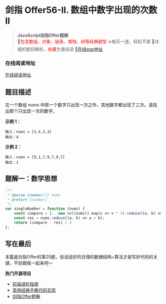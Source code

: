 # 剑指 Offer56-II. 数组中数字出现的次数 II

> **JavaScript剑指Offer题解**<br>
> 🚀<font color=red>包含数组、对象、链表、堆栈、树等经典题型</font>
> ☕️每天一道，轻松不累
> 💬详细的题目解析，<font color=red>收藏</font>方便阅读
> 🙏[在线star地址](https://github.com/webbj97/fe-questions/tree/master/docs/algorithm)

### 在线阅读地址

<a href="https://github.com/webbj97/fe-questions/tree/master/docs/algorithm" target="blank">在线阅读地址</a>

## 题目描述

在一个数组 nums 中除一个数字只出现一次之外，其他数字都出现了三次。请找出那个只出现一次的数字。


**示例 1：**

```
输入：nums = [3,4,3,3]
输出：4
```

**示例 2：**

```
输入：nums = [9,1,7,9,7,9,7]
输出：1
```

## 题解一：数学思想

```js
/**
 * @param {number[]} nums
 * @return {number}
 */
var singleNumber = function (nums) {
    const compare = [...new Set(nums)].map(v => v * 3).reduce((a, b) => a + b)
    const res = nums.reduce((a, b) => a + b);
    return (compare - res) / 2
};
```


 
 ## 写在最后

本篇是剑指Offer的第25题，俗话说好的合理的数据结构+算法才是写好代码的关键，不妨跟我一起来吧～

**热门开源项目**

* [前端进阶指南](https://github.com/webbj97/summary)
* [高频经典手撕代码实现](https://github.com/webbj97/fe-questions)
* [剑指Offer题解](https://github.com/webbj97/fe-questions/tree/master/docs/algorithm)